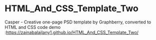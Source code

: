 # HTML_And_CSS_Template_Two
Casper - Creative one-page PSD template by Graphberry, converted to HTML and CSS code
demo :https://zainabalajlany1.github.io/HTML_And_CSS_Template_Two/
